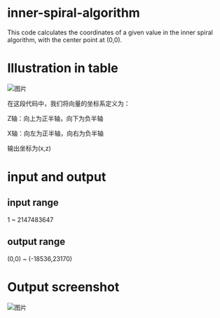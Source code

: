 # inner-spiral-algorithm
This code calculates the coordinates of a given value in the inner spiral algorithm, with the center point at (0,0).

# Illustration in table
![图片](https://github.com/whiter007/inner-spiral-algorithm/assets/94297098/5a292964-6ef6-4773-95d7-9757beacd2f7)

在这段代码中，我们将向量的坐标系定义为：

Z轴：向上为正半轴，向下为负半轴

X轴：向左为正半轴，向右为负半轴

输出坐标为(x,z)

# input and output
## input range
1 ~ 2147483647
## output range
(0,0) ~ (-18536,23170)
# Output screenshot
![图片](https://github.com/whiter007/inner-spiral-algorithm/assets/94297098/c6b561c7-0649-4a0f-bda5-7ec420207d97)
